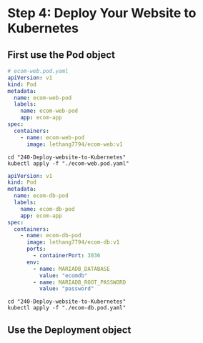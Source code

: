 # Step 4: Deploy Your Website to Kubernetes

## First use the Pod object

```yaml
# ecom-web.pod.yaml
apiVersion: v1
kind: Pod
metadata:
  name: ecom-web-pod
  labels:
    name: ecom-web-pod
    app: ecom-app
spec:
  containers:
    - name: ecom-web-pod
      image: lethang7794/ecom-web:v1
```

```shell
cd "240-Deploy-website-to-Kubernetes"
kubectl apply -f "./ecom-web.pod.yaml"
```

```yaml
apiVersion: v1
kind: Pod
metadata:
  name: ecom-db-pod
  labels:
    name: ecom-db-pod
    app: ecom-app
spec:
  containers:
    - name: ecom-db-pod
      image: lethang7794/ecom-db:v1
      ports:
        - containerPort: 3036
      env:
        - name: MARIADB_DATABASE
          value: "ecomdb"
        - name: MARIADB_ROOT_PASSWORD
          value: "password"
```

```shell
cd "240-Deploy-website-to-Kubernetes"
kubectl apply -f "./ecom-db.pod.yaml"
```

## Use the Deployment object